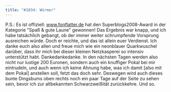 ```yaml
---
title: "#1034: Würmer"
---
```


P.S.: 
Es ist offiziell: www.fonflatter.de hat den Superblogs2008-Award in der Kategorie "Spaß & gute Laune" gewonnen!
Das Ergebnis war knapp, und ich habe tatsächlich gebangt, ob der immer weiter schrumpfende Vorsprung ausreichen würde. Doch er reichte, und das ist allein euer Verdienst. Ich danke euch also allen und freue mich wie ein neonblauer Quarkwuschel darüber, dass ihr mich bei dieser kleinen Netzkasperei so intensiv unterstützt habt. Dankedankedanke.
In den nächsten Tagen werden also nicht nur lustige 200 Euronen, sondern auch ein knuffiger Pokal bei mir eintrudeln, und auch wenn ich keine Ahnung habe, was ich damit [also mit dem Pokal] anstellen soll, fetzt das doch sehr. Deswegen wird auch dieses bunte Dingsbums oben rechts noch ein paar Tage auf der Seite zu sehen sein, bevor ich zur altbekannten Schwarzweißität zurückkehre. 
Und so.

